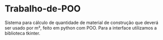 # Trabalho-de-POO
Sistema para cálculo de quantidade de material de construção que deverá ser usado por m², feito em python com POO. Para a interface utilizamos a biblioteca tkinter. 
